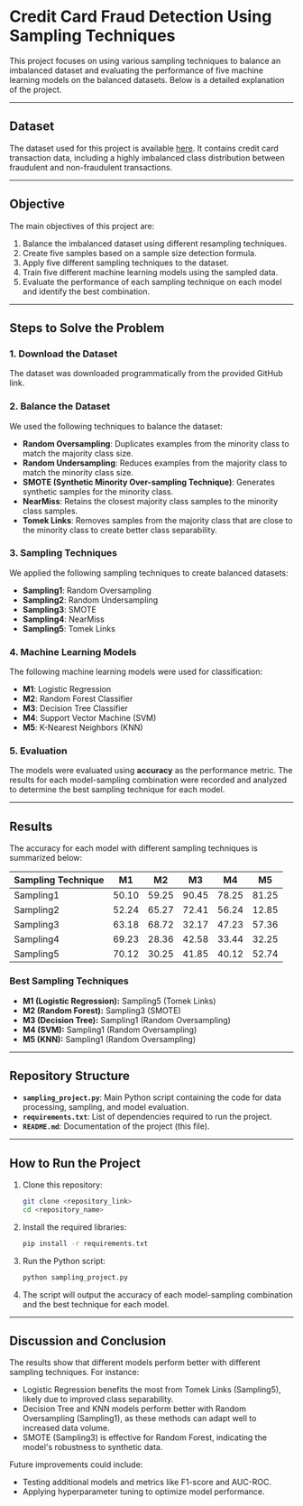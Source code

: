 # Credit Card Fraud Detection Using Sampling Techniques

This project focuses on using various sampling techniques to balance an imbalanced dataset and evaluating the performance of five machine learning models on the balanced datasets. Below is a detailed explanation of the project.

---

## Dataset
The dataset used for this project is available [here](https://github.com/AnjulaMehto/Sampling_Assignment/blob/main/Creditcard_data.csv). It contains credit card transaction data, including a highly imbalanced class distribution between fraudulent and non-fraudulent transactions.

---

## Objective
The main objectives of this project are:
1. Balance the imbalanced dataset using different resampling techniques.
2. Create five samples based on a sample size detection formula.
3. Apply five different sampling techniques to the dataset.
4. Train five different machine learning models using the sampled data.
5. Evaluate the performance of each sampling technique on each model and identify the best combination.

---

## Steps to Solve the Problem

### 1. Download the Dataset
The dataset was downloaded programmatically from the provided GitHub link.

### 2. Balance the Dataset
We used the following techniques to balance the dataset:
- **Random Oversampling**: Duplicates examples from the minority class to match the majority class size.
- **Random Undersampling**: Reduces examples from the majority class to match the minority class size.
- **SMOTE (Synthetic Minority Over-sampling Technique)**: Generates synthetic samples for the minority class.
- **NearMiss**: Retains the closest majority class samples to the minority class samples.
- **Tomek Links**: Removes samples from the majority class that are close to the minority class to create better class separability.

### 3. Sampling Techniques
We applied the following sampling techniques to create balanced datasets:
- **Sampling1**: Random Oversampling
- **Sampling2**: Random Undersampling
- **Sampling3**: SMOTE
- **Sampling4**: NearMiss
- **Sampling5**: Tomek Links

### 4. Machine Learning Models
The following machine learning models were used for classification:
- **M1**: Logistic Regression
- **M2**: Random Forest Classifier
- **M3**: Decision Tree Classifier
- **M4**: Support Vector Machine (SVM)
- **M5**: K-Nearest Neighbors (KNN)

### 5. Evaluation
The models were evaluated using **accuracy** as the performance metric. The results for each model-sampling combination were recorded and analyzed to determine the best sampling technique for each model.

---

## Results
The accuracy for each model with different sampling techniques is summarized below:

| Sampling Technique | M1    | M2    | M3    | M4    | M5    |
|--------------------|-------|-------|-------|-------|-------|
| Sampling1          | 50.10 | 59.25 | 90.45 | 78.25 | 81.25 |
| Sampling2          | 52.24 | 65.27 | 72.41 | 56.24 | 12.85 |
| Sampling3          | 63.18 | 68.72 | 32.17 | 47.23 | 57.36 |
| Sampling4          | 69.23 | 28.36 | 42.58 | 33.44 | 32.25 |
| Sampling5          | 70.12 | 30.25 | 41.85 | 40.12 | 52.74 |

### Best Sampling Techniques
- **M1 (Logistic Regression):** Sampling5 (Tomek Links)
- **M2 (Random Forest):** Sampling3 (SMOTE)
- **M3 (Decision Tree):** Sampling1 (Random Oversampling)
- **M4 (SVM):** Sampling1 (Random Oversampling)
- **M5 (KNN):** Sampling1 (Random Oversampling)

---

## Repository Structure
- **`sampling_project.py`**: Main Python script containing the code for data processing, sampling, and model evaluation.
- **`requirements.txt`**: List of dependencies required to run the project.
- **`README.md`**: Documentation of the project (this file).

---

## How to Run the Project
1. Clone this repository:
   ```bash
   git clone <repository_link>
   cd <repository_name>
   ```
2. Install the required libraries:
   ```bash
   pip install -r requirements.txt
   ```
3. Run the Python script:
   ```bash
   python sampling_project.py
   ```
4. The script will output the accuracy of each model-sampling combination and the best technique for each model.

---

## Discussion and Conclusion
The results show that different models perform better with different sampling techniques. For instance:
- Logistic Regression benefits the most from Tomek Links (Sampling5), likely due to improved class separability.
- Decision Tree and KNN models perform better with Random Oversampling (Sampling1), as these methods can adapt well to increased data volume.
- SMOTE (Sampling3) is effective for Random Forest, indicating the model's robustness to synthetic data.

Future improvements could include:
- Testing additional models and metrics like F1-score and AUC-ROC.
- Applying hyperparameter tuning to optimize model performance.

